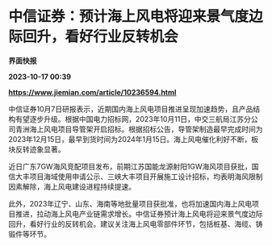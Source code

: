 # 中信证券：预计海上风电将迎来景气度边际回升，看好行业反转机会
**界面快报**

**2023-10-17 00:39**

**https://www.jiemian.com/article/10236594.html**

中信证券10月7日研报表示，近期国内海上风电项目推进呈现加速趋势，且产品结构有望逐步升级。根据中国电力招标网，2023年10月11日，中交三航局江苏分公司青洲海上风电项目导管架开启招标。根据招标公告，导管架制造最早完成时间为2023年12月15日，最早到货时间为2024年1月15日。海上风电催化利好不断，板块反转迹象显著。

近日广东7GW海风竞配项目发布，前期江苏国能龙源射阳1GW海风项目获批，国信大丰项目海域使用申请公示、三峡大丰项目开展施工设计招标，均表明海风限制因素解除，海上风电建设进程持续提速。

此外，2023年辽宁、山东、海南等地批量项目获批准，也将加速国内海上风电项目推进，拉动海上风电产业链需求增长。中信证券预计海上风电将迎来景气度边际回升，看好行业的反转机会。建议关注海上风电零部件环节，包括桩基、海缆、铸锻件等环节。